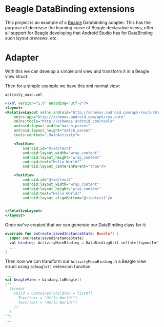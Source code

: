 # Beagle DataBinding extensions

This project is an example of a [Beagle](https://github.com/ZupIT/beagle) Databinding adapter. This has the purpose of decrease the learning curve of Beagle declarative views, offer all support for Beagle developing that Android Studio has for DataBinding such layout previews, etc.

# Adapter

With this we can develop a simple xml view and transform it in a Beagle view struct:

Then for a simple example we have this xml normal view:

`activity_main.xml`
```xml
<?xml version="1.0" encoding="utf-8"?>
<layout>
<RelativeLayout xmlns:android="http://schemas.android.com/apk/res/android"
    xmlns:app="http://schemas.android.com/apk/res-auto"
    xmlns:tools="http://schemas.android.com/tools"
    android:layout_width="match_parent"
    android:layout_height="match_parent"
    tools:context=".MainActivity">

    <TextView
        android:id="@+id/test1"
        android:layout_width="wrap_content"
        android:layout_height="wrap_content"
        android:text="Hello World!"
        android:layout_centerInParent="true"/>

    <TextView
        android:id="@+id/test2"
        android:layout_width="wrap_content"
        android:layout_height="wrap_content"
        android:text="Hello World!"
        android:layout_alignBottom="@+id/test1"/>


</RelativeLayout>
</layout>
```

Once we've created that we can generate our DataBinding class for it:

```kotlin
override fun onCreate(savedInstanceState: Bundle?) {
  super.onCreate(savedInstanceState)
  val binding: ActivityMainBinding = DataBindingUtil.inflate(layoutInflater, R.layout.activity_main, null, false)
  ...
}
```

Then now we can transform our `ActivityMainBinding` in a Beagle view struct using `toBeagle()` extension function

```kotlin
...
val beagleView = binding.toBeagle()
/**
  Screen(
    child = Container(children = listOf(
      Text(text = "Hello World!"),
      Text(text = "Hello World!")
    ))
  )
**/
...
```
